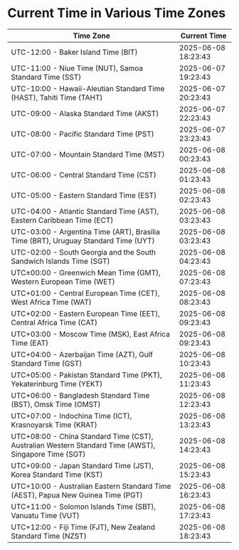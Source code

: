# Current Time in Various Time Zones

| Time Zone | Current Time |
|-----------|--------------|
| UTC-12:00 - Baker Island Time (BIT) | 2025-06-08 18:23:43 |
| UTC-11:00 - Niue Time (NUT), Samoa Standard Time (SST) | 2025-06-07 19:23:43 |
| UTC-10:00 - Hawaii-Aleutian Standard Time (HAST), Tahiti Time (TAHT) | 2025-06-07 20:23:43 |
| UTC-09:00 - Alaska Standard Time (AKST) | 2025-06-07 22:23:43 |
| UTC-08:00 - Pacific Standard Time (PST) | 2025-06-07 23:23:43 |
| UTC-07:00 - Mountain Standard Time (MST) | 2025-06-08 00:23:43 |
| UTC-06:00 - Central Standard Time (CST) | 2025-06-08 01:23:43 |
| UTC-05:00 - Eastern Standard Time (EST) | 2025-06-08 02:23:43 |
| UTC-04:00 - Atlantic Standard Time (AST), Eastern Caribbean Time (ECT) | 2025-06-08 03:23:43 |
| UTC-03:00 - Argentina Time (ART), Brasília Time (BRT), Uruguay Standard Time (UYT) | 2025-06-08 03:23:43 |
| UTC-02:00 - South Georgia and the South Sandwich Islands Time (SGT) | 2025-06-08 04:23:43 |
| UTC±00:00 - Greenwich Mean Time (GMT), Western European Time (WET) | 2025-06-08 07:23:43 |
| UTC+01:00 - Central European Time (CET), West Africa Time (WAT) | 2025-06-08 08:23:43 |
| UTC+02:00 - Eastern European Time (EET), Central Africa Time (CAT) | 2025-06-08 09:23:43 |
| UTC+03:00 - Moscow Time (MSK), East Africa Time (EAT) | 2025-06-08 09:23:43 |
| UTC+04:00 - Azerbaijan Time (AZT), Gulf Standard Time (GST) | 2025-06-08 10:23:43 |
| UTC+05:00 - Pakistan Standard Time (PKT), Yekaterinburg Time (YEKT) | 2025-06-08 11:23:43 |
| UTC+06:00 - Bangladesh Standard Time (BST), Omsk Time (OMST) | 2025-06-08 12:23:43 |
| UTC+07:00 - Indochina Time (ICT), Krasnoyarsk Time (KRAT) | 2025-06-08 13:23:43 |
| UTC+08:00 - China Standard Time (CST), Australian Western Standard Time (AWST), Singapore Time (SGT) | 2025-06-08 14:23:43 |
| UTC+09:00 - Japan Standard Time (JST), Korea Standard Time (KST) | 2025-06-08 15:23:43 |
| UTC+10:00 - Australian Eastern Standard Time (AEST), Papua New Guinea Time (PGT) | 2025-06-08 16:23:43 |
| UTC+11:00 - Solomon Islands Time (SBT), Vanuatu Time (VUT) | 2025-06-08 17:23:43 |
| UTC+12:00 - Fiji Time (FJT), New Zealand Standard Time (NZST) | 2025-06-08 18:23:43 |
